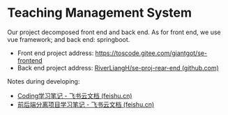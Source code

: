 # Teaching Management System
Our project decomposed front end and back end. As for front end, we use vue framework; and back end: springboot.

- Front end project address: https://toscode.gitee.com/giantgot/se-frontend
- Back end project address: [RiverLiangH/se-proj-rear-end (github.com)](https://github.com/RiverLiangH/se-proj-rear-end)



Notes during developing: 

- [‌﻿⁢‍‌⁡⁢⁢‌‍‌⁣⁣⁢⁣‬‌‌﻿⁡﻿⁢⁣⁡‬⁡‬‌‌⁣﻿‌‍‍⁣‍Coding学习笔记 - 飞书云文档 (feishu.cn)](https://ulqqdencc9.feishu.cn/docx/Dze0dX9Afom6eQxIbCAcT2yfnBi)
- [前后端分离项目学习笔记 - 飞书云文档 (feishu.cn)](https://ulqqdencc9.feishu.cn/docx/PF3ZdiiFMofBd5xFF2ecMMS7nPe)

